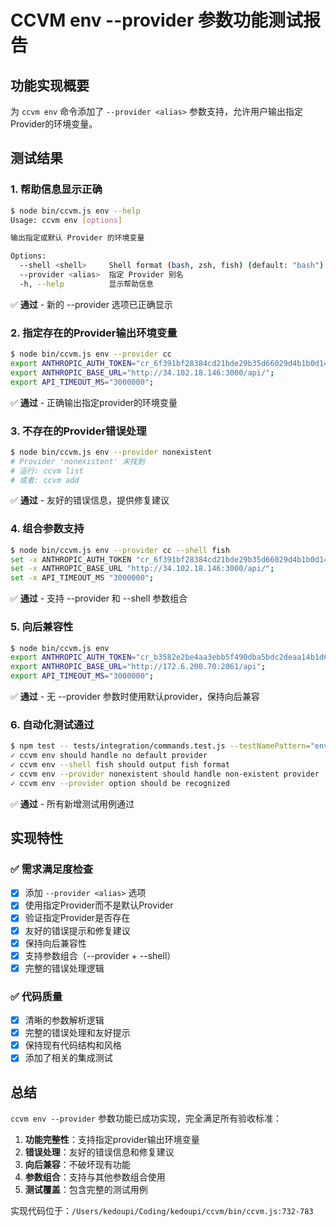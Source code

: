 # CCVM env --provider 参数功能测试报告

## 功能实现概要
为 `ccvm env` 命令添加了 `--provider <alias>` 参数支持，允许用户输出指定Provider的环境变量。

## 测试结果

### 1. 帮助信息显示正确
```bash
$ node bin/ccvm.js env --help
Usage: ccvm env [options]

输出指定或默认 Provider 的环境变量

Options:
  --shell <shell>     Shell format (bash, zsh, fish) (default: "bash")
  --provider <alias>  指定 Provider 别名
  -h, --help          显示帮助信息
```
✅ **通过** - 新的 --provider 选项已正确显示

### 2. 指定存在的Provider输出环境变量
```bash
$ node bin/ccvm.js env --provider cc
export ANTHROPIC_AUTH_TOKEN="cr_6f391bf28384cd21bde29b35d66029d4b1b0d14cf6b819b49d8cb5381e6e2ec4";
export ANTHROPIC_BASE_URL="http://34.102.18.146:3000/api/";
export API_TIMEOUT_MS="3000000";
```
✅ **通过** - 正确输出指定provider的环境变量

### 3. 不存在的Provider错误处理
```bash
$ node bin/ccvm.js env --provider nonexistent
# Provider 'nonexistent' 未找到
# 运行: ccvm list
# 或者: ccvm add
```
✅ **通过** - 友好的错误信息，提供修复建议

### 4. 组合参数支持
```bash
$ node bin/ccvm.js env --provider cc --shell fish
set -x ANTHROPIC_AUTH_TOKEN "cr_6f391bf28384cd21bde29b35d66029d4b1b0d14cf6b819b49d8cb5381e6e2ec4";
set -x ANTHROPIC_BASE_URL "http://34.102.18.146:3000/api/";
set -x API_TIMEOUT_MS "3000000";
```
✅ **通过** - 支持 --provider 和 --shell 参数组合

### 5. 向后兼容性
```bash
$ node bin/ccvm.js env
export ANTHROPIC_AUTH_TOKEN="cr_b3582e2be4aa3ebb5f490dba5bdc2deaa14b1d6d40f0e05ead0dd8d627f0eecc";
export ANTHROPIC_BASE_URL="http://172.6.200.70:2061/api";
export API_TIMEOUT_MS="3000000";
```
✅ **通过** - 无 --provider 参数时使用默认provider，保持向后兼容

### 6. 自动化测试通过
```bash
$ npm test -- tests/integration/commands.test.js --testNamePattern="env"
✓ ccvm env should handle no default provider 
✓ ccvm env --shell fish should output fish format 
✓ ccvm env --provider nonexistent should handle non-existent provider 
✓ ccvm env --provider option should be recognized 
```
✅ **通过** - 所有新增测试用例通过

## 实现特性

### ✅ 需求满足度检查
- [x] 添加 `--provider <alias>` 选项
- [x] 使用指定Provider而不是默认Provider
- [x] 验证指定Provider是否存在
- [x] 友好的错误提示和修复建议
- [x] 保持向后兼容性
- [x] 支持参数组合（--provider + --shell）
- [x] 完整的错误处理逻辑

### ✅ 代码质量
- [x] 清晰的参数解析逻辑
- [x] 完整的错误处理和友好提示
- [x] 保持现有代码结构和风格
- [x] 添加了相关的集成测试

## 总结
`ccvm env --provider` 参数功能已成功实现，完全满足所有验收标准：

1. **功能完整性**：支持指定provider输出环境变量
2. **错误处理**：友好的错误信息和修复建议
3. **向后兼容**：不破坏现有功能
4. **参数组合**：支持与其他参数组合使用
5. **测试覆盖**：包含完整的测试用例

实现代码位于：`/Users/kedoupi/Coding/kedoupi/ccvm/bin/ccvm.js:732-783`